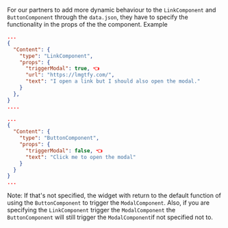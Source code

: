 For our partners to add more dynamic behaviour to the `LinkComponent` and `ButtonComponent` through the `data.json`, they have to specify the functionality in the props of the the component.
Example

```json
...
{
  "Content": {
    "type": "LinkComponent",
    "props": {
      "triggerModal": true, 👈
      "url": "https://lmgtfy.com/",
      "text": "I open a link but I should also open the modal."
    }
  },
}
....
```

```json
...
{
  "Content": {
    "type": "ButtonComponent",
    "props": {
      "triggerModal": false, 👈
      "text": "Click me to open the modal"
    }
  }
}
...
```

Note:
If that's not specified, the widget with return to the default function of using the `ButtonComponent` to trigger the `ModalComponent`.
Also, if you are specifying the `LinkComponent` trigger the `ModalComponent` the `ButtonComponent` will still trigger the `ModalComponent`if not specified not to.
